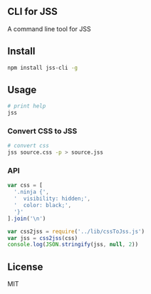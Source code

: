 ## CLI for JSS

A command line tool for JSS

## Install

```bash
npm install jss-cli -g
```

## Usage

```bash
# print help
jss
```

### Convert CSS to JSS

```bash
# convert css
jss source.css -p > source.jss
```

### API

```javascript
var css = [
  '.ninja {',
  '  visibility: hidden;',
  '  color: black;',
  '}'
].join('\n')

var css2jss = require('../lib/cssToJss.js')
var jss = css2jss(css)
console.log(JSON.stringify(jss, null, 2))
```

## License

MIT
